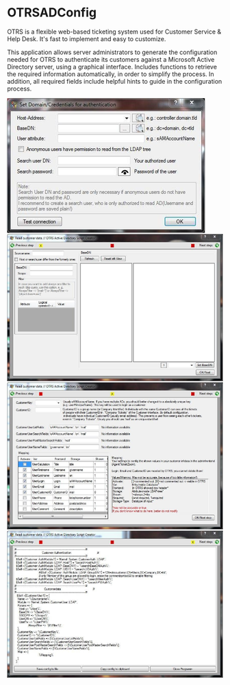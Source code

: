 # OTRSADConfig

OTRS is a flexible web-based ticketing system used for Customer Service & Help Desk. It's fast to implement and easy to customize.  

This application allows server administrators to generate the configuration needed for OTRS to authenticate its customers against a Microsoft Active Directory server, using a graphical interface.
Includes functions to retrieve the required information automatically, in order to simplify the process.
In addition, all required fields include helpful hints to guide in the configuration process.

![](/1.jpg)
![](/2.jpg)
![](/3.jpg)
![](/4.jpg)
